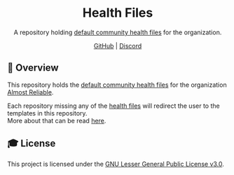 <div align="center">
<h1>Health Files</h1>

A repository holding [default community health files][health files] for the organization.

[GitHub] | [Discord]

</div>

## **📑 Overview**
This repository holds the [default community health files][health files] for the organization [Almost Reliable][github].

Each repository missing any of the [health files] will redirect the user to the templates in this repository.<br>
More about that can be read [here][docs].


## **🎓 License**
This project is licensed under the [GNU Lesser General Public License v3.0][license].


<!-- Links -->
[discord]: https://discord.com/invite/ThFnwZCyYY
[github]: https://github.com/AlmostReliable/
[health files]: https://docs.github.com/en/communities/setting-up-your-project-for-healthy-contributions/creating-a-default-community-health-file#about-default-community-health-files
[docs]: https://docs.github.com/en/free-pro-team@latest/github/building-a-strong-community/creating-a-default-community-health-file
[license]: LICENSE

